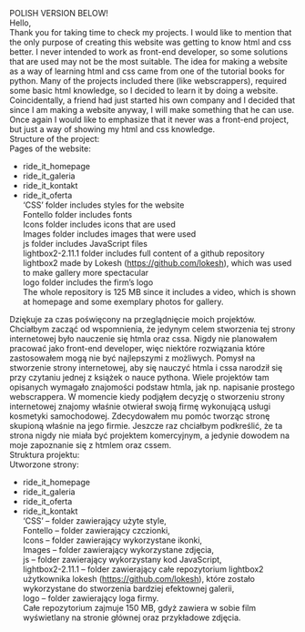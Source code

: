 POLISH VERSION BELOW!  
Hello,  
Thank you for taking time to check my projects. I would like to mention that the only purpose of creating this website was getting to know html and css better. I never intended to work as front-end developer, so some solutions that are used may not be the most suitable. The idea for making a website as a way of learning html and css came from one of the tutorial books for python. Many of the projects included there (like webscrappers), required some basic html knowledge, so I decided to learn it by doing a website. Coincidentally, a friend had just started his own company and I decided that since I am making a website anyway, I will make something that he can use. Once again I would like to emphasize that it never was a front-end project, but just a way of showing my html and css knowledge.  
Structure of the project:  
Pages of the website:  
* ride_it_homepage  
* ride_it_galeria  
* ride_it_kontakt  
* ride_it_oferta  
‘CSS’ folder includes styles for the website  
Fontello folder includes fonts  
Icons folder includes icons that are used  
Images folder includes images that were used  
js folder includes JavaScript files  
lightbox2-2.11.1 folder includes full content of a github repository lightbox2 made by Lokesh (https://github.com/lokesh), which was used to make gallery more spectacular  
logo folder includes the firm’s logo  
The whole repository is 125 MB since it includes a video, which is shown at homepage and some exemplary photos for gallery. 



Dziękuje za czas poświęcony na przeglądnięcie moich projektów. Chciałbym zacząć od wspomnienia, że jedynym celem stworzenia tej strony internetowej było nauczenie się htmla oraz cssa. Nigdy nie planowałem pracować jako front-end developer, więc niektóre rozwiązania które zastosowałem mogą nie być najlepszymi z możliwych. Pomysł na stworzenie strony internetowej, aby się nauczyć htmla i cssa narodził się przy czytaniu jednej z książek o nauce pythona. Wiele projektów tam opisanych wymagało znajomości podstaw htmla, jak np. napisanie prostego webscrappera. W momencie kiedy podjąłem decyzję o stworzeniu strony internetowej znajomy właśnie otwierał swoją firmę wykonującą usługi kosmetyki samochodowej. Zdecydowałem mu pomóc tworząc stronę skupioną właśnie na jego firmie. Jeszcze raz chciałbym podkreślić, że ta strona nigdy nie miała być projektem komercyjnym, a jedynie dowodem na moje zapoznanie się z htmlem oraz cssem.  
Struktura projektu:  
Utworzone strony:  
* ride_it_homepage  
* ride_it_galeria  
* ride_it_oferta  
* ride_it_kontakt  
‘CSS’ – folder zawierający użyte style,  
Fontello – folder zawierający czczionki,  
Icons – folder zawierający wykorzystane ikonki,  
Images – folder zawierający wykorzystane zdjęcia,  
js – folder zawierający wykorzystany kod JavaScript,  
lightbox2-2.11.1 – folder zawierający całe repozytorium lightbox2 użytkownika lokesh (https://github.com/lokesh), które zostało wykorzystane do stworzenia bardziej efektownej galerii,  
logo – folder zawierający loga firmy.  
Całe repozytorium zajmuje 150 MB, gdyż zawiera w sobie film wyświetlany na stronie głównej oraz przykładowe zdjęcia.
